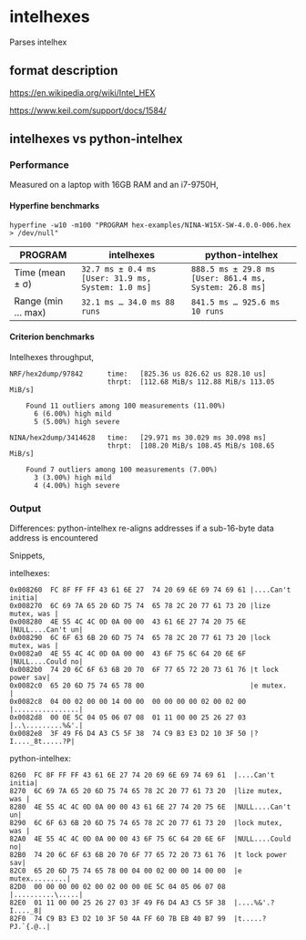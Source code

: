 # intelhexes

Parses intelhex

## format description

https://en.wikipedia.org/wiki/Intel_HEX

https://www.keil.com/support/docs/1584/

## intelhexes vs python-intelhex

### Performance

Measured on a laptop with 16GB RAM and an i7-9750H,

#### Hyperfine benchmarks

`hyperfine -w10 -m100 "PROGRAM hex-examples/NINA-W15X-SW-4.0.0-006.hex > /dev/null"`

| PROGRAM           | intelhexes                                         | python-intelhex                                        |
| ----------------- | ------------------------------------------------   | --------------------------------------------------     |
| Time (mean ± σ)   | `32.7 ms ± 0.4 ms [User: 31.9 ms, System: 1.0 ms]` | `888.5 ms ± 29.8 ms [User: 861.4 ms, System: 26.8 ms]` |
| Range (min … max) | `32.1 ms … 34.0 ms 88 runs`                        | `841.5 ms … 925.6 ms 10 runs`                          |

#### Criterion benchmarks

Intelhexes throughput,

```
NRF/hex2dump/97842      time:   [825.36 us 826.62 us 828.10 us]
                        thrpt:  [112.68 MiB/s 112.88 MiB/s 113.05 MiB/s]

    Found 11 outliers among 100 measurements (11.00%)
      6 (6.00%) high mild
      5 (5.00%) high severe

NINA/hex2dump/3414628   time:   [29.971 ms 30.029 ms 30.098 ms]
                        thrpt:  [108.20 MiB/s 108.45 MiB/s 108.65 MiB/s]

    Found 7 outliers among 100 measurements (7.00%)
      3 (3.00%) high mild
      4 (4.00%) high severe
```

### Output

Differences: python-intelhex re-aligns addresses if a sub-16-byte data address is encountered

Snippets,

intelhexes:

```
0x008260  FC 8F FF FF 43 61 6E 27  74 20 69 6E 69 74 69 61 |....Can't initia|
0x008270  6C 69 7A 65 20 6D 75 74  65 78 2C 20 77 61 73 20 |lize mutex, was |
0x008280  4E 55 4C 4C 0D 0A 00 00  43 61 6E 27 74 20 75 6E |NULL....Can't un|
0x008290  6C 6F 63 6B 20 6D 75 74  65 78 2C 20 77 61 73 20 |lock mutex, was |
0x0082a0  4E 55 4C 4C 0D 0A 00 00  43 6F 75 6C 64 20 6E 6F |NULL....Could no|
0x0082b0  74 20 6C 6F 63 6B 20 70  6F 77 65 72 20 73 61 76 |t lock power sav|
0x0082c0  65 20 6D 75 74 65 78 00                          |e mutex.        |
0x0082c8  04 00 02 00 00 14 00 00  00 00 00 00 02 00 02 00 |................|
0x0082d8  00 0E 5C 04 05 06 07 08  01 11 00 00 25 26 27 03 |..\.........%&'.|
0x0082e8  3F 49 F6 D4 A3 C5 5F 38  74 C9 B3 E3 D2 10 3F 50 |?I...._8t.....?P|
```

python-intelhex:

```
8260  FC 8F FF FF 43 61 6E 27 74 20 69 6E 69 74 69 61  |....Can't initia|
8270  6C 69 7A 65 20 6D 75 74 65 78 2C 20 77 61 73 20  |lize mutex, was |
8280  4E 55 4C 4C 0D 0A 00 00 43 61 6E 27 74 20 75 6E  |NULL....Can't un|
8290  6C 6F 63 6B 20 6D 75 74 65 78 2C 20 77 61 73 20  |lock mutex, was |
82A0  4E 55 4C 4C 0D 0A 00 00 43 6F 75 6C 64 20 6E 6F  |NULL....Could no|
82B0  74 20 6C 6F 63 6B 20 70 6F 77 65 72 20 73 61 76  |t lock power sav|
82C0  65 20 6D 75 74 65 78 00 04 00 02 00 00 14 00 00  |e mutex.........|
82D0  00 00 00 00 02 00 02 00 00 0E 5C 04 05 06 07 08  |..........\.....|
82E0  01 11 00 00 25 26 27 03 3F 49 F6 D4 A3 C5 5F 38  |....%&'.?I...._8|
82F0  74 C9 B3 E3 D2 10 3F 50 4A FF 60 7B EB 40 B7 99  |t.....?PJ.`{.@..|
```
